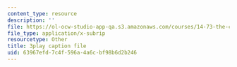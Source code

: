 ```yaml
---
content_type: resource
description: ''
file: https://ol-ocw-studio-app-qa.s3.amazonaws.com/courses/14-73-the-challenge-of-world-poverty-spring-2011/63967efd7c4f596a4a6cbf98b6d2b246_FLwiEHSEQt8.srt
file_type: application/x-subrip
resourcetype: Other
title: 3play caption file
uid: 63967efd-7c4f-596a-4a6c-bf98b6d2b246
---
```

